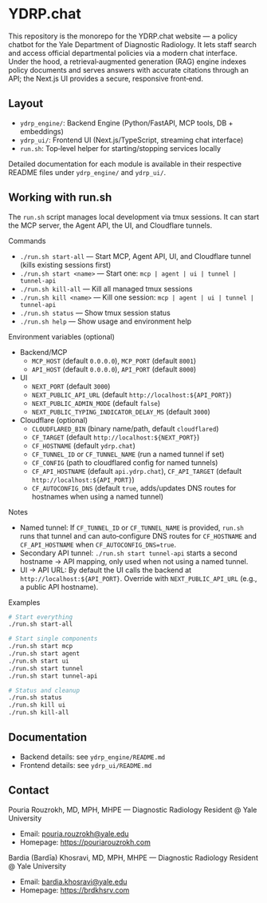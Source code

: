 # YDRP.chat

This repository is the monorepo for the YDRP.chat website — a policy chatbot for the Yale Department of Diagnostic Radiology. It lets staff search and access official departmental policies via a modern chat interface. Under the hood, a retrieval‑augmented generation (RAG) engine indexes policy documents and serves answers with accurate citations through an API; the Next.js UI provides a secure, responsive front‑end.

## Layout
- `ydrp_engine/`: Backend Engine (Python/FastAPI, MCP tools, DB + embeddings)
- `ydrp_ui/`: Frontend UI (Next.js/TypeScript, streaming chat interface)
- `run.sh`: Top‑level helper for starting/stopping services locally

Detailed documentation for each module is available in their respective README files under `ydrp_engine/` and `ydrp_ui/`.

## Working with run.sh
The `run.sh` script manages local development via tmux sessions. It can start the MCP server, the Agent API, the UI, and Cloudflare tunnels.

Commands
- `./run.sh start-all` — Start MCP, Agent API, UI, and Cloudflare tunnel (kills existing sessions first)
- `./run.sh start <name>` — Start one: `mcp | agent | ui | tunnel | tunnel-api`
- `./run.sh kill-all` — Kill all managed tmux sessions
- `./run.sh kill <name>` — Kill one session: `mcp | agent | ui | tunnel | tunnel-api`
- `./run.sh status` — Show tmux session status
- `./run.sh help` — Show usage and environment help

Environment variables (optional)
- Backend/MCP
  - `MCP_HOST` (default `0.0.0.0`), `MCP_PORT` (default `8001`)
  - `API_HOST` (default `0.0.0.0`), `API_PORT` (default `8000`)
- UI
  - `NEXT_PORT` (default `3000`)
  - `NEXT_PUBLIC_API_URL` (default `http://localhost:${API_PORT}`)
  - `NEXT_PUBLIC_ADMIN_MODE` (default `false`)
  - `NEXT_PUBLIC_TYPING_INDICATOR_DELAY_MS` (default `3000`)
- Cloudflare (optional)
  - `CLOUDFLARED_BIN` (binary name/path, default `cloudflared`)
  - `CF_TARGET` (default `http://localhost:${NEXT_PORT}`)
  - `CF_HOSTNAME` (default `ydrp.chat`)
  - `CF_TUNNEL_ID` or `CF_TUNNEL_NAME` (run a named tunnel if set)
  - `CF_CONFIG` (path to cloudflared config for named tunnels)
  - `CF_API_HOSTNAME` (default `api.ydrp.chat`), `CF_API_TARGET` (default `http://localhost:${API_PORT}`)
  - `CF_AUTOCONFIG_DNS` (default `true`, adds/updates DNS routes for hostnames when using a named tunnel)

Notes
- Named tunnel: If `CF_TUNNEL_ID` or `CF_TUNNEL_NAME` is provided, `run.sh` runs that tunnel and can auto‑configure DNS routes for `CF_HOSTNAME` and `CF_API_HOSTNAME` when `CF_AUTOCONFIG_DNS=true`.
- Secondary API tunnel: `./run.sh start tunnel-api` starts a second hostname → API mapping, only used when not using a named tunnel.
- UI → API URL: By default the UI calls the backend at `http://localhost:${API_PORT}`. Override with `NEXT_PUBLIC_API_URL` (e.g., a public API hostname).

Examples
```bash
# Start everything
./run.sh start-all

# Start single components
./run.sh start mcp
./run.sh start agent
./run.sh start ui
./run.sh start tunnel
./run.sh start tunnel-api

# Status and cleanup
./run.sh status
./run.sh kill ui
./run.sh kill-all
```

## Documentation
- Backend details: see `ydrp_engine/README.md`
- Frontend details: see `ydrp_ui/README.md`

## Contact
Pouria Rouzrokh, MD, MPH, MHPE — Diagnostic Radiology Resident @ Yale University
- Email: pouria.rouzrokh@yale.edu
- Homepage: https://pouriarouzrokh.com

Bardia (Bardīa) Khosravi, MD, MPH, MHPE — Diagnostic Radiology Resident @ Yale University
- Email: bardia.khosravi@yale.edu
- Homepage: https://brdkhsrv.com
